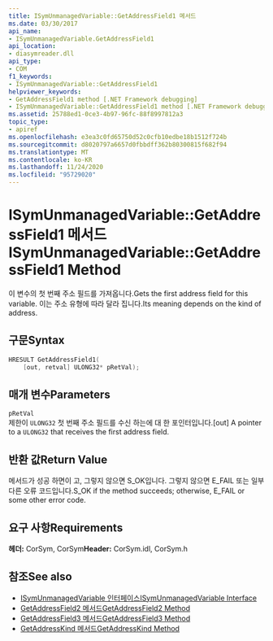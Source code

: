 ```yaml
---
title: ISymUnmanagedVariable::GetAddressField1 메서드
ms.date: 03/30/2017
api_name:
- ISymUnmanagedVariable.GetAddressField1
api_location:
- diasymreader.dll
api_type:
- COM
f1_keywords:
- ISymUnmanagedVariable::GetAddressField1
helpviewer_keywords:
- GetAddressField1 method [.NET Framework debugging]
- ISymUnmanagedVariable::GetAddressField1 method [.NET Framework debugging]
ms.assetid: 25788ed1-0ce3-4b97-96fc-88f8997812a3
topic_type:
- apiref
ms.openlocfilehash: e3ea3c0fd65750d52c0cfb10edbe18b1512f724b
ms.sourcegitcommit: d8020797a6657d0fbbdff362b80300815f682f94
ms.translationtype: MT
ms.contentlocale: ko-KR
ms.lasthandoff: 11/24/2020
ms.locfileid: "95729020"
---
```

# <a name="isymunmanagedvariablegetaddressfield1-method"></a><span data-ttu-id="79fe1-102">ISymUnmanagedVariable::GetAddressField1 메서드</span><span class="sxs-lookup"><span data-stu-id="79fe1-102">ISymUnmanagedVariable::GetAddressField1 Method</span></span>

<span data-ttu-id="79fe1-103">이 변수의 첫 번째 주소 필드를 가져옵니다.</span><span class="sxs-lookup"><span data-stu-id="79fe1-103">Gets the first address field for this variable.</span></span> <span data-ttu-id="79fe1-104">이는 주소 유형에 따라 달라 집니다.</span><span class="sxs-lookup"><span data-stu-id="79fe1-104">Its meaning depends on the kind of address.</span></span>  
  
## <a name="syntax"></a><span data-ttu-id="79fe1-105">구문</span><span class="sxs-lookup"><span data-stu-id="79fe1-105">Syntax</span></span>  
  
```cpp  
HRESULT GetAddressField1(  
    [out, retval] ULONG32* pRetVal);  
```  
  
## <a name="parameters"></a><span data-ttu-id="79fe1-106">매개 변수</span><span class="sxs-lookup"><span data-stu-id="79fe1-106">Parameters</span></span>  

 `pRetVal`  
 <span data-ttu-id="79fe1-107">제한이 `ULONG32` 첫 번째 주소 필드를 수신 하는에 대 한 포인터입니다.</span><span class="sxs-lookup"><span data-stu-id="79fe1-107">[out] A pointer to a `ULONG32` that receives the first address field.</span></span>  
  
## <a name="return-value"></a><span data-ttu-id="79fe1-108">반환 값</span><span class="sxs-lookup"><span data-stu-id="79fe1-108">Return Value</span></span>  

 <span data-ttu-id="79fe1-109">메서드가 성공 하면이 고, 그렇지 않으면 S_OK입니다. 그렇지 않으면 E_FAIL 또는 일부 다른 오류 코드입니다.</span><span class="sxs-lookup"><span data-stu-id="79fe1-109">S_OK if the method succeeds; otherwise, E_FAIL or some other error code.</span></span>  
  
## <a name="requirements"></a><span data-ttu-id="79fe1-110">요구 사항</span><span class="sxs-lookup"><span data-stu-id="79fe1-110">Requirements</span></span>  

 <span data-ttu-id="79fe1-111">**헤더:** CorSym, CorSym</span><span class="sxs-lookup"><span data-stu-id="79fe1-111">**Header:** CorSym.idl, CorSym.h</span></span>  
  
## <a name="see-also"></a><span data-ttu-id="79fe1-112">참조</span><span class="sxs-lookup"><span data-stu-id="79fe1-112">See also</span></span>

- [<span data-ttu-id="79fe1-113">ISymUnmanagedVariable 인터페이스</span><span class="sxs-lookup"><span data-stu-id="79fe1-113">ISymUnmanagedVariable Interface</span></span>](isymunmanagedvariable-interface.md)
- [<span data-ttu-id="79fe1-114">GetAddressField2 메서드</span><span class="sxs-lookup"><span data-stu-id="79fe1-114">GetAddressField2 Method</span></span>](isymunmanagedvariable-getaddressfield2-method.md)
- [<span data-ttu-id="79fe1-115">GetAddressField3 메서드</span><span class="sxs-lookup"><span data-stu-id="79fe1-115">GetAddressField3 Method</span></span>](isymunmanagedvariable-getaddressfield3-method.md)
- [<span data-ttu-id="79fe1-116">GetAddressKind 메서드</span><span class="sxs-lookup"><span data-stu-id="79fe1-116">GetAddressKind Method</span></span>](isymunmanagedvariable-getaddresskind-method.md)
